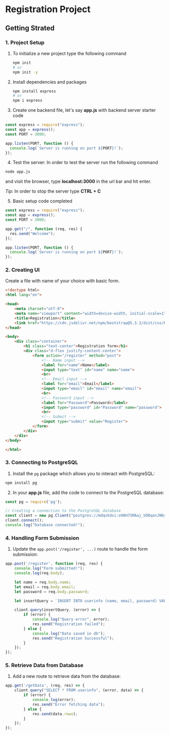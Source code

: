# Registration Project

## Getting Strated

### 1. Project Setup

1. To initialize a new project type the following command

   ```bash
   npm init
   # or
   npm init -y
   ```

2. Install dependencies and packages

   ```bash
   npm install express
   # or
   npm i express
   ```

3. Create one backend file, let's say **app.js** with backend server starter code

```javascript
const express = require("express");
const app = express();
const PORT = 3000;

app.listen(PORT, function () {
  console.log(`Server is running on port ${PORT}!`);
});
```

4. Test the server: In order to test the server run the following command

```bash
node app.js
```

and visit the browser, type **localhost:3000** in the url bar and hit enter.

_Tip:_ In order to stop the server type **CTRL + C**

5. Basic setup code completed

```javascript
const express = require("express");
const app = express();
const PORT = 3000;

app.get("/", function (req, res) {
  res.send("Welcome");
});

app.listen(PORT, function () {
  console.log(`Server is running on port ${PORT}!`);
});
```


### 2. Creating UI
Create a file with name of your choice with basic form.
```html
<!doctype html>
<html lang="en">

<head>
    <meta charset="utf-8">
    <meta name="viewport" content="width=device-width, initial-scale=1">
    <title>Registration</title>
    <link href="https://cdn.jsdelivr.net/npm/bootstrap@5.3.1/dist/css/bootstrap.min.css" rel="stylesheet">
</head>

<body>
    <div class="container">
        <h1 class="text-center">Registration form</h1>
        <div class="d-flex justify-content-center">
            <form action="/register" method="post">
                <!-- Name input -->
                <label for="name">Name</label>
                <input type="text" id="name" name="name">
                <br>
                <!-- Email input -->
                <label for="email">Email</label>
                <input type="email" id="email" name="email">
                <br>
                <!-- Password input -->
                <label for="Password">Password</label>
                <input type="password" id="Password" name="password">
                <br>
                <!-- Submit -->
                <input type="submit" value="Register">
            </form>
        </div>
    </div>
</body>

</html>
```

### 3. Connecting to PostgreSQL

1. Install the `pg` package which allows you to interact with PostgreSQL:

```bash
npm install pg
```

2. In your **app.js** file, add the code to connect to the PostgreSQL database:

```javascript
const pg = require('pg');

// Creating a connection to the PostgreSQL database
const client = new pg.Client("postgres://mdqvkdxi:o98H7SMAaj_UO0qonJNby6FxyvaRK2bW@tiny.db.elephantsql.com/mdqvkdxi");
client.connect();
console.log("Database connected!");
```

### 4. Handling Form Submission

1. Update the `app.post('/register', ...)` route to handle the form submission:

```javascript
app.post('/register', function (req, res) {
    console.log("Form submitted!");
    console.log(req.body);

    let name = req.body.name;
    let email = req.body.email;
    let password = req.body.password;

    let insertQuery = `INSERT INTO userinfo (name, email, password) VALUES ('${name}', '${email}', '${password}')`;

    client.query(insertQuery, (error) => {
        if (error) {
            console.log("Query error", error);
            res.send("Registration failed");
        } else {
            console.log("Data saved in db");
            res.send("Registration Successful");
        }
    });
});
```

### 5. Retrieve Data from Database

1. Add a new route to retrieve data from the database:

```javascript
app.get('/getData', (req, res) => {
    client.query("SELECT * FROM userinfo", (error, data) => {
        if (error) {
            console.log(error);
            res.send("Error fetching data");
        } else {
            res.send(data.rows);
        }
    });
});
```